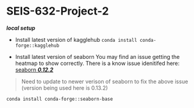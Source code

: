 # SEIS-632-Project-2

***local setup***

- Install latest version of kagglehub 
```conda install conda-forge::kagglehub```

- Install latest version of seaborn
You may find an issue getting the heatmap to show correctly. There is a know issue idenitifed here: [seaborn ***0.12.2***](https://github.com/mwaskom/seaborn/issues/3478#issuecomment-1722369068)

> Need to update to newer verison of seaborn to fix the above issue (version being used here is 0.13.2)

```conda install conda-forge::seaborn-base```